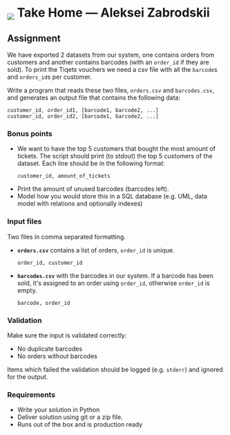 # <img valign="bottom" src="https://www.tiqets.com/static/assets/logos/tiqets-logo-primary-600.svg" /> Take Home — Aleksei Zabrodskii

## Assignment

We have exported 2 datasets from our system, one contains orders from customers and another contains barcodes (with an `order_id` if they are sold). To print the Tiqets vouchers we need a csv file with all the `barcode`s and `orders_id`s per customer.

Write a program that reads these two files, `orders.csv` and `barcodes.csv`, and generates an output file that contains the following data:

```
customer_id, order_id1, [barcode1, barcode2, ...]
customer_id, order_id2, [barcode1, barcode2, ...]
```

### Bonus points

 - We want to have the top 5 customers that bought the most amount of tickets. The script should print (to stdout) the top 5 customers of the dataset. Each line should be in the following format:
   ```
   customer_id, amount_of_tickets
   ```
 - Print the amount of unused barcodes (barcodes left).
 - Model how you would store this in a SQL database (e.g. UML, data model with relations and optionally indexes)

### Input files

Two files in comma separated formatting.

- **`orders.csv`** contains a list of orders, `order_id` is unique.
   ```
   order_id, customer_id
   ```
- **`barcodes.csv`** with the barcodes in our system. If a barcode has been sold, it's assigned to an order using `order_id`, otherwise `order_id` is empty.
   ```
   barcode, order_id
   ```

### Validation

Make sure the input is validated correctly:

 - No duplicate barcodes
 - No orders without barcodes

Items which failed the validation should be logged (e.g. `stderr`) and ignored for the output.

### Requirements

 - Write your solution in Python
 - Deliver solution using git or a zip file.
 - Runs out of the box and is production ready
